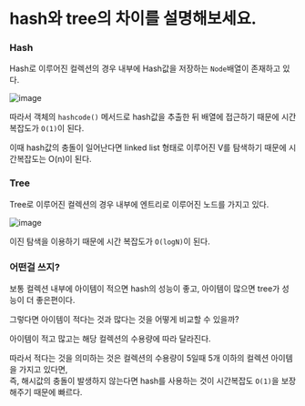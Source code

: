 # hash와 tree의 차이를 설명해보세요.

### Hash

Hash로 이루어진 컬렉션의 경우 내부에 Hash값을 저장하는 `Node`배열이 존재하고 있다.

![image](https://user-images.githubusercontent.com/13347548/84895254-05d00000-b0dd-11ea-8a41-97bccd541e5a.png)

따라서 객체의 `hashcode()` 메서드로 hash값을 추출한 뒤 배열에 접근하기 때문에 시간복잡도가 `O(1)`이 된다.

이때 hash값의 충돌이 일어난다면 linked list 형태로 이루어진 V를 탐색하기 때문에 시간복잡도는 O(n)이 된다.

### Tree

Tree로 이루어진 컬렉션의 경우 내부에 엔트리로 이루어진 노드를 가지고 있다. 

![image](https://user-images.githubusercontent.com/13347548/84894857-7de9f600-b0dc-11ea-879f-0937c55f08f6.png)

이진 탐색을 이용하기 때문에 시간 복잡도가 `O(logN)`이 된다.  

### 어떤걸 쓰지?

보통 컬렉션 내부에 아이템이 적으면 hash의 성능이 좋고, 아이템이 많으면 tree가 성능이 더 좋은편이다.

그렇다면 아이템이 적다는 것과 많다는 것을 어떻게 비교할 수 있을까?

아이템이 적고 많고는 해당 컬렉션의 수용량에 따라 달라진다.

따라서 적다는 것을 의미하는 것은 컬렉션의 수용량이 5일때 5개 이하의 컬렉션 아이템을 가지고 있다면,  
즉, 해시값의 충돌이 발생하지 않는다면 hash를 사용하는 것이 시간복잡도 `O(1)`을 보장해주기 때문에 빠르다.